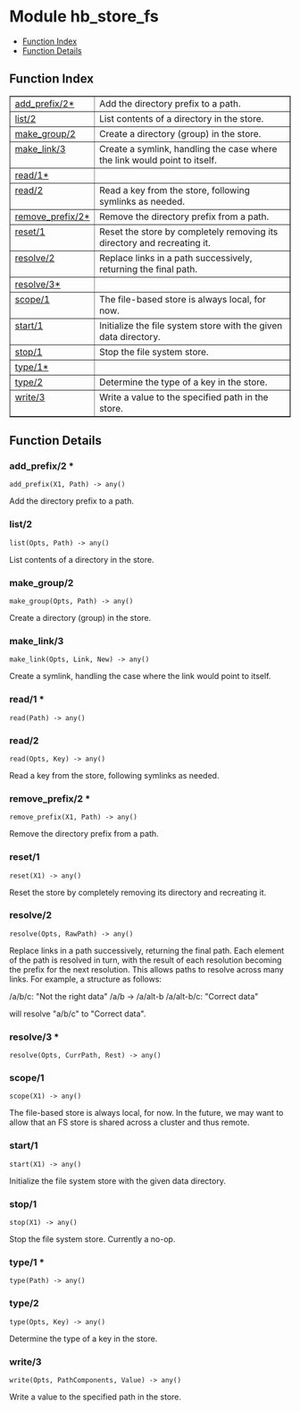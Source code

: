 

# Module hb_store_fs
* [Function Index](#index)
* [Function Details](#functions)

<a name="index"></a>

## Function Index


<table width="100%" border="1" cellspacing="0" cellpadding="2" summary="function index"><tr><td valign="top"><a href="#add_prefix-2">add_prefix/2*</a></td><td>Add the directory prefix to a path.</td></tr><tr><td valign="top"><a href="#list-2">list/2</a></td><td>List contents of a directory in the store.</td></tr><tr><td valign="top"><a href="#make_group-2">make_group/2</a></td><td>Create a directory (group) in the store.</td></tr><tr><td valign="top"><a href="#make_link-3">make_link/3</a></td><td>Create a symlink, handling the case where the link would point to itself.</td></tr><tr><td valign="top"><a href="#read-1">read/1*</a></td><td></td></tr><tr><td valign="top"><a href="#read-2">read/2</a></td><td>Read a key from the store, following symlinks as needed.</td></tr><tr><td valign="top"><a href="#remove_prefix-2">remove_prefix/2*</a></td><td>Remove the directory prefix from a path.</td></tr><tr><td valign="top"><a href="#reset-1">reset/1</a></td><td>Reset the store by completely removing its directory and recreating it.</td></tr><tr><td valign="top"><a href="#resolve-2">resolve/2</a></td><td>Replace links in a path successively, returning the final path.</td></tr><tr><td valign="top"><a href="#resolve-3">resolve/3*</a></td><td></td></tr><tr><td valign="top"><a href="#scope-1">scope/1</a></td><td>The file-based store is always local, for now.</td></tr><tr><td valign="top"><a href="#start-1">start/1</a></td><td>Initialize the file system store with the given data directory.</td></tr><tr><td valign="top"><a href="#stop-1">stop/1</a></td><td>Stop the file system store.</td></tr><tr><td valign="top"><a href="#type-1">type/1*</a></td><td></td></tr><tr><td valign="top"><a href="#type-2">type/2</a></td><td>Determine the type of a key in the store.</td></tr><tr><td valign="top"><a href="#write-3">write/3</a></td><td>Write a value to the specified path in the store.</td></tr></table>


<a name="functions"></a>

## Function Details

<a name="add_prefix-2"></a>

### add_prefix/2 *

`add_prefix(X1, Path) -> any()`

Add the directory prefix to a path.

<a name="list-2"></a>

### list/2

`list(Opts, Path) -> any()`

List contents of a directory in the store.

<a name="make_group-2"></a>

### make_group/2

`make_group(Opts, Path) -> any()`

Create a directory (group) in the store.

<a name="make_link-3"></a>

### make_link/3

`make_link(Opts, Link, New) -> any()`

Create a symlink, handling the case where the link would point to itself.

<a name="read-1"></a>

### read/1 *

`read(Path) -> any()`

<a name="read-2"></a>

### read/2

`read(Opts, Key) -> any()`

Read a key from the store, following symlinks as needed.

<a name="remove_prefix-2"></a>

### remove_prefix/2 *

`remove_prefix(X1, Path) -> any()`

Remove the directory prefix from a path.

<a name="reset-1"></a>

### reset/1

`reset(X1) -> any()`

Reset the store by completely removing its directory and recreating it.

<a name="resolve-2"></a>

### resolve/2

`resolve(Opts, RawPath) -> any()`

Replace links in a path successively, returning the final path.
Each element of the path is resolved in turn, with the result of each
resolution becoming the prefix for the next resolution. This allows
paths to resolve across many links. For example, a structure as follows:

/a/b/c: "Not the right data"
/a/b -> /a/alt-b
/a/alt-b/c: "Correct data"

will resolve "a/b/c" to "Correct data".

<a name="resolve-3"></a>

### resolve/3 *

`resolve(Opts, CurrPath, Rest) -> any()`

<a name="scope-1"></a>

### scope/1

`scope(X1) -> any()`

The file-based store is always local, for now. In the future, we may
want to allow that an FS store is shared across a cluster and thus remote.

<a name="start-1"></a>

### start/1

`start(X1) -> any()`

Initialize the file system store with the given data directory.

<a name="stop-1"></a>

### stop/1

`stop(X1) -> any()`

Stop the file system store. Currently a no-op.

<a name="type-1"></a>

### type/1 *

`type(Path) -> any()`

<a name="type-2"></a>

### type/2

`type(Opts, Key) -> any()`

Determine the type of a key in the store.

<a name="write-3"></a>

### write/3

`write(Opts, PathComponents, Value) -> any()`

Write a value to the specified path in the store.

